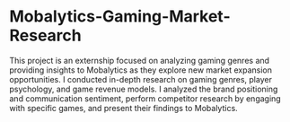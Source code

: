 # Mobalytics-Gaming-Market-Research
This project is an externship focused on analyzing gaming genres and providing insights to Mobalytics as they explore new market expansion opportunities. I conducted in-depth research on gaming genres, player psychology, and game revenue models. I analyzed the brand positioning and communication sentiment, perform competitor research by engaging with specific games, and present their findings to Mobalytics.
